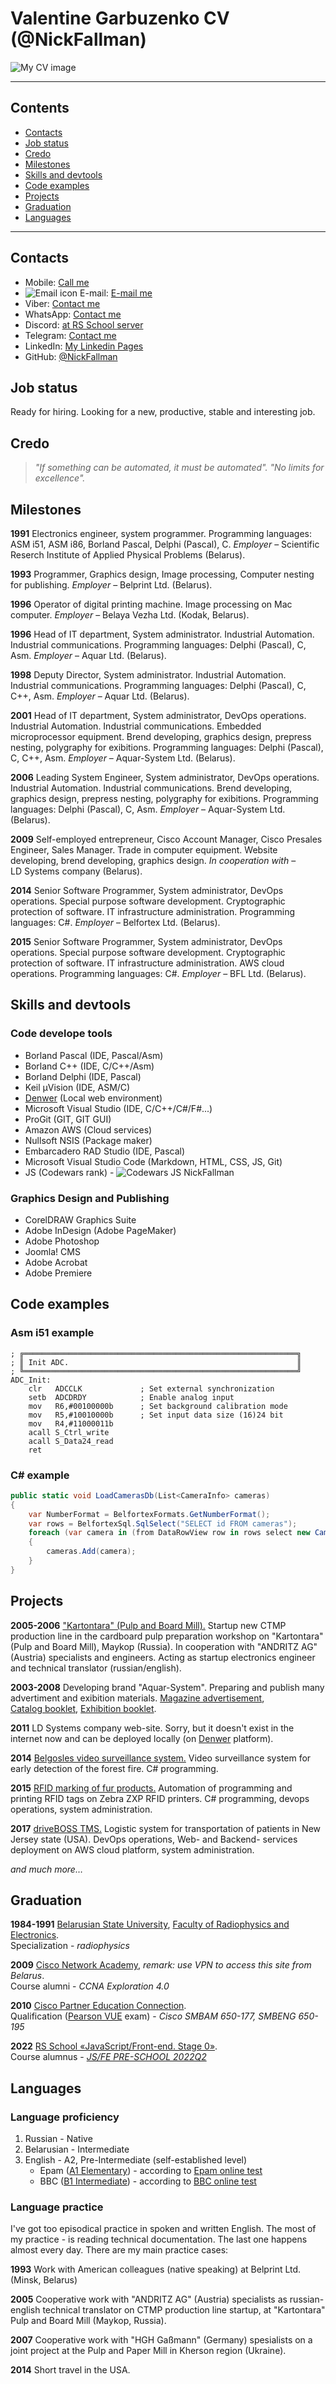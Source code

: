 # Valentine Garbuzenko CV (@NickFallman)

![My CV image](./assets/imgs/profile-photo.jpg)

***

## Contents

* [Contacts](https://nickfallman.github.io/rsschool-cv/cv#contacts)
* [Job status](https://nickfallman.github.io/rsschool-cv/cv#job-status)
* [Credo](https://nickfallman.github.io/rsschool-cv/cv#credo)
* [Milestones](https://nickfallman.github.io/rsschool-cv/cv#milestones)
* [Skills and devtools](https://nickfallman.github.io/rsschool-cv/cv#skills-and-devtools)
* [Code examples](https://nickfallman.github.io/rsschool-cv/cv#code-examples)
* [Projects](https://nickfallman.github.io/rsschool-cv/cv#projects)
* [Graduation](https://nickfallman.github.io/rsschool-cv/cv#graduation)
* [Languages](https://nickfallman.github.io/rsschool-cv/cv#languages)

***

## Contacts

* Mobile: [Call me](tel:+375297682306)
* ![Email icon](./assets/imgs/logos/icon-email-square-21.png) E-mail: [E-mail me](mailto:nickf@tut.by)
* Viber: [Contact me](viber://chat?number=%2B375297682306)
* WhatsApp: [Contact me](https://wa.me/375297682306)
* Discord: [at RS School server](https://discordapp.com/users/516715744646660106)
* Telegram: [Contact me](https://t.me/nickfallman)
* LinkedIn: [My Linkedin Pages](https://www.linkedin.com/in/valentine-garbuzenko-46134341/)
* GitHub: [@NickFallman](https://github.com/nickfallman)

## Job status

Ready for hiring. Looking for a new, productive, stable and interesting job.

## Credo

>*"If something can be automated, it must be automated".*
>*"No limits for excellence".*

## Milestones

**1991** Electronics engineer, system programmer. Programming languages: ASM i51, ASM i86, Borland Pascal, Delphi (Pascal), C. *Employer* – Scientific Reserch Institute of Applied Physical Problems (Belarus).

**1993** Programmer, Graphics design, Image processing, Computer nesting for publishing. *Employer* – Belprint Ltd. (Belarus).

**1996** Operator of digital printing machine. Image processing on Mac computer. *Employer* – Belaya Vezha Ltd. (Kodak, Belarus).

**1996** Head of IT department, System administrator. Industrial Automation. Industrial communications. Programming languages: Delphi (Pascal), C, Asm. *Employer* – Aquar Ltd. (Belarus).

**1998** Deputy Director, System administrator. Industrial Automation. Industrial communications. Programming languages: Delphi (Pascal), C, C++, Asm. *Employer* – Aquar Ltd. (Belarus).

**2001** Head of IT department, System administrator, DevOps operations. Industrial Automation. Industrial communications. Embedded microprocessor equipment. Brend developing, graphics design, prepress nesting, polygraphy for exibitions. Programming languages: Delphi (Pascal), C, C++, Asm. *Employer* – Aquar-System Ltd. (Belarus).

**2006** Leading System Engineer, System administrator, DevOps operations. Industrial Automation. Industrial communications. Brend developing, graphics design, prepress nesting, polygraphy for exibitions. Programming languages: Delphi (Pascal), C, Asm. *Employer* – Aquar-System Ltd. (Belarus).

**2009** Self-employed entrepreneur, Cisco Account Manager, Cisco Presales Engineer, Sales Manager. Trade in computer equipment. Website developing, brend developing, graphics design. *In cooperation with* – LD Systems company (Belarus).

**2014** Senior Software Programmer, System administrator, DevOps operations. Special purpose software development. Cryptographic protection of software. IT infrastructure аdministration. Programming languages: C#. *Employer* – Belfortex Ltd. (Belarus).

**2015** Senior Software Programmer, System administrator, DevOps operations. Special purpose software development. Cryptographic protection of software. IT infrastructure аdministration. AWS cloud operations. Programming languages: C#. *Employer* – BFL Ltd. (Belarus).

## Skills and devtools

### Code develope tools

* Borland Pascal (IDE, Pascal/Asm)
* Borland C++ (IDE, C/C++/Asm)
* Borland Delphi (IDE, Pascal)
* Keil µVision (IDE, ASM/C)
* [Denwer](http://www.denwer.ru) (Local web environment)
* Microsoft Visual Studio (IDE, C/C++/C#/F#...)
* ProGit (GIT, GIT GUI)
* Amazon AWS (Cloud services)
* Nullsoft NSIS (Package maker)
* Embarcadero RAD Studio (IDE, Pascal)
* Microsoft Visual Studio Code (Markdown, HTML, CSS, JS, Git)
* JS (Codewars rank) - ![Codewars JS NickFallman](https://www.codewars.com/users/rsschool_NickFallman/badges/small)

### Graphics Design and Publishing

* CorelDRAW Graphics Suite
* Adobe InDesign (Adobe PageMaker)
* Adobe Photoshop
* Joomla! CMS
* Adobe Acrobat
* Adobe Premiere

## Code examples

### Asm i51 example

```assembler
; ╔═════════════════════════════════════════════════════════════╗
; ║ Init ADC.                                                   ║
; ╚═════════════════════════════════════════════════════════════╝
ADC_Init:
    clr   ADCCLK             ; Set external synchronization
    setb  ADCDRDY            ; Enable analog input
    mov   R6,#00100000b      ; Set background calibration mode
    mov   R5,#10010000b      ; Set input data size (16)24 bit
    mov   R4,#11000011b
    acall S_Ctrl_write
    acall S_Data24_read
    ret
```

### C# example

```C#
public static void LoadCamerasDb(List<CameraInfo> cameras)
{
    var NumberFormat = BelfortexFormats.GetNumberFormat();
    var rows = BelfortexSql.SqlSelect("SELECT id FROM cameras");
    foreach (var camera in (from DataRowView row in rows select new CameraInfo((int)row["id"], NumberFormat)))
    {
        cameras.Add(camera);
    }
}
```

## Projects

**2005-2006** ["Kartontara" (Pulp and Board Mill).](http://sftgroup.ru/en/about/enterprises/kartontara-eng/) Startup new CTMP production line in the cardboard pulp preparation workshop on "Kartontara" (Pulp and Board Mill), Maykop (Russia). In cooperation with "ANDRITZ AG" (Austria) specialists and engineers. Acting as startup electronics engineer and technical translator (russian/english).

**2003-2008** Developing brand "Aquar-System". Preparing and publish many advertiment and exibition materials. [Magazine advertisement](./assets/docs/zerno-mag-advertisement.pdf), [Catalog booklet](./assets/docs/2004-aquar-catalog-grinding.pdf), [Exhibition booklet](./assets/docs/expo2008-booklet-2page.pdf).

**2011** LD Systems company web-site. Sorry, but it doesn't exist in the internet now and can be deployed locally (on [Denwer](http://www.denwer.ru) platform).

**2014** [Belgosles video surveillance system.](http://strazh.by/) Video surveillance system for early detection of the forest fire. C# programming.

**2015** [RFID marking of fur products.](https://asklt.datamark.by/praca.html) Automation of programming and printing RFID tags on Zebra ZXP RFID printers. C# programming, devops operations, system administration.

**2017** [driveBOSS TMS.](https://www.drivebossllc.net/) Logistic system for transportation of patients in New Jersey state (USA). DevOps operations, Web- and Backend- services deployment on AWS cloud platform, system administration.

*and much more…*

## Graduation

**1984-1991** [Belarusian State University](https://bsu.by/), [Faculty of Radiophysics and Electronics](https://rfe.bsu.by/). <br>Specialization - *radiophysics*

**2009** [Cisco Network Academy](https://www.netacad.com/), *remark: use VPN to access this site from Belarus*. <br>Course alumni - *CCNA Exploration 4.0*

**2010** [Cisco Partner Education Connection](https://www.cisco.com/c/en/us/training-events.html). <br>Qualification ([Pearson VUE](https://home.pearsonvue.com/) exam) - *Cisco SMBAM 650-177, SMBENG 650-195*

**2022** [RS School «JavaScript/Front-end. Stage 0»](https://rs.school/js-stage0/). <br>Course alumnus - [*JS/FE PRE-SCHOOL 2022Q2*](https://app.rs.school/certificate/53jg8ulr)

## Languages

### Language proficiency

1. Russian - Native
2. Belarusian - Intermediate
3. English - A2, Pre-Intermediate (self-established level)
   * Epam ([A1 Elementary](./assets/docs/english-level-a1-epam.pdf)) - according to [Epam online test](https://training.epam.com/UserProfile#!/Main/?lang=en)
   * BBC ([B1 Intermediate](./assets/docs/english-level-b1-bbc.pdf)) - according to [BBC online test](https://www.bbc.co.uk/learningenglish/course/test-your-level)

### Language practice

I've got too episodical practice in spoken and written English. The most of my practice - is reading technical documentation. The last one happens almost every day. There are my main practice cases:

**1993** Work with American colleagues (native speaking) at Belprint Ltd. (Minsk, Belarus)

**2005** Cooperative work with "ANDRITZ AG" (Austria) specialists as russian-english technical translator on CTMP production line startup, at "Kartontara" Pulp and Board Mill (Maykop, Russia).

**2007** Cooperative work with "HGH Gaßmann" (Germany) spesialists on a joint project at the Pulp and Paper Mill in Kherson region (Ukraine).

**2014** Short travel in the USA.

